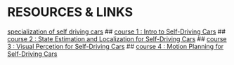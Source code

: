 # RESOURCES & LINKS

[specialization of self driving cars](https://www.coursera.org/specializations/self-driving-cars)
	## [course 1 : Intro to Self-Driving Cars](https://www.coursera.org/learn/intro-self-driving-cars)
	## [course 2 : State Estimation and Localization for Self-Driving Cars](https://www.coursera.org/learn/state-estimation-localization-self-driving-cars)
	## [course 3 : Visual Percetion for Self-Driving Cars](https://www.coursera.org/learn/visual-perception-self-driving-cars) 
	## [course 4 : Motion Planning for Self-Driving Cars](https://www.coursera.org/learn/motion-planning-self-driving-cars)
